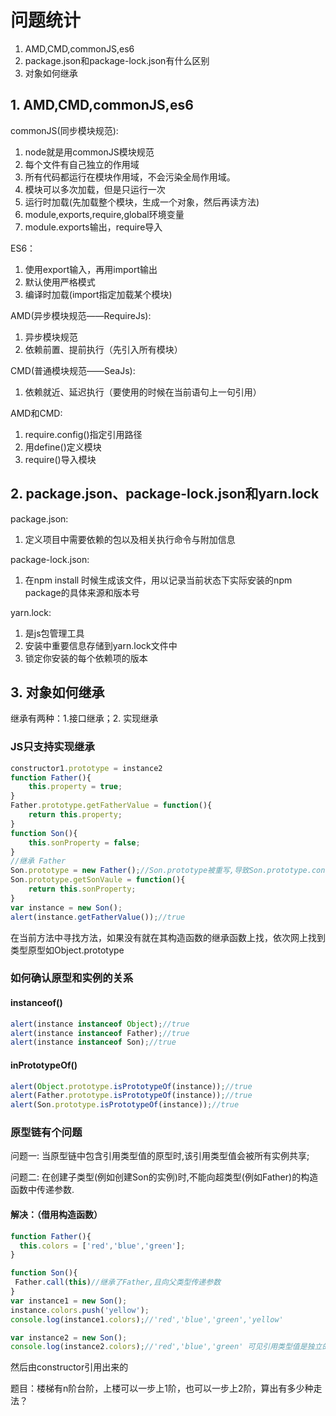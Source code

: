 # 问题统计

1. AMD,CMD,commonJS,es6
2. package.json和package-lock.json有什么区别
3. 对象如何继承

## 1. AMD,CMD,commonJS,es6 ##

commonJS(同步模块规范):
1. node就是用commonJS模块规范
2. 每个文件有自己独立的作用域
3. 所有代码都运行在模块作用域，不会污染全局作用域。
4. 模块可以多次加载，但是只运行一次
5. 运行时加载(先加载整个模块，生成一个对象，然后再读方法)
6. module,exports,require,global环境变量
7. module.exports输出，require导入

ES6：
1. 使用export输入，再用import输出
2. 默认使用严格模式
3. 编译时加载(import指定加载某个模块)

AMD(异步模块规范——RequireJs):
1. 异步模块规范
2. 依赖前置、提前执行（先引入所有模块）

CMD(普通模块规范——SeaJs):
1. 依赖就近、延迟执行（要使用的时候在当前语句上一句引用）

AMD和CMD:
1. require.config()指定引用路径
2. 用define()定义模块
3. require()导入模块


## 2. package.json、package-lock.json和yarn.lock ##

package.json:
1. 定义项目中需要依赖的包以及相关执行命令与附加信息

package-lock.json:
1. 在npm install 时候生成该文件，用以记录当前状态下实际安装的npm package的具体来源和版本号

yarn.lock:
1. 是js包管理工具
2. 安装中重要信息存储到yarn.lock文件中
3. 锁定你安装的每个依赖项的版本


## 3. 对象如何继承 ##

继承有两种：1.接口继承；2. 实现继承

### JS只支持实现继承 ###

```javascript
constructor1.prototype = instance2
function Father(){
	this.property = true;
}
Father.prototype.getFatherValue = function(){
	return this.property;
}
function Son(){
	this.sonProperty = false;
}
//继承 Father
Son.prototype = new Father();//Son.prototype被重写,导致Son.prototype.constructor也一同被重写
Son.prototype.getSonVaule = function(){
	return this.sonProperty;
}
var instance = new Son();
alert(instance.getFatherValue());//true
```
在当前方法中寻找方法，如果没有就在其构造函数的继承函数上找，依次网上找到类型原型如Object.prototype


### 如何确认原型和实例的关系 ###

#### instanceof() ####
```javascript
alert(instance instanceof Object);//true
alert(instance instanceof Father);//true
alert(instance instanceof Son);//true
```
#### inPrototypeOf() ####
```javascript
alert(Object.prototype.isPrototypeOf(instance));//true
alert(Father.prototype.isPrototypeOf(instance));//true
alert(Son.prototype.isPrototypeOf(instance));//true
```

### 原型链有个问题 ###

问题一: 当原型链中包含引用类型值的原型时,该引用类型值会被所有实例共享;

问题二: 在创建子类型(例如创建Son的实例)时,不能向超类型(例如Father)的构造函数中传递参数.

#### 解决：（借用构造函数） ####

```javascript
function Father(){
  this.colors = ['red','blue','green'];
}

function Son(){
 Father.call(this)//继承了Father,且向父类型传递参数
}
var instance1 = new Son();
instance.colors.push('yellow');
console.log(instance1.colors);//'red','blue','green','yellow'

var instance2 = new Son();
console.log(instance2.colors);//'red','blue','green' 可见引用类型值是独立的
```

然后由constructor引用出来的

题目：楼梯有n阶台阶，上楼可以一步上1阶，也可以一步上2阶，算出有多少种走法？